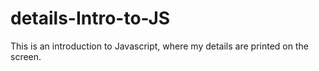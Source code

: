 # details-Intro-to-JS
This is an introduction to Javascript, where my details are printed on the screen.

